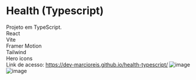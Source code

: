 # Health (Typescript)
Projeto em TypeScript.<br>
React<br>
Vite<br>
Framer Motion<br>
Tailwind<br>
Hero icons<br>
Link de acesso: https://dev-marcioreis.github.io/health-typescript/
![image](https://user-images.githubusercontent.com/122680054/219117752-daf91a28-cacb-46b6-a3a5-d781df14b977.png)
![image](https://user-images.githubusercontent.com/122680054/219117901-023cbde5-f9b3-4c8f-91b8-44911b800663.png)


